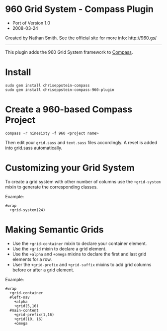 960 Grid System - Compass Plugin
================================

* Port of Version 1.0
* 2008-03-24

Created by Nathan Smith. See the official site for more info: <http://960.gs/>

---------

This plugin adds the 960 Grid System framework to [Compass](http://compass-style.org/).

Install
=======

    sudo gem install chriseppstein-compass
    sudo gem install chriseppstein-compass-960-plugin

Create a 960-based Compass Project
==================================

    compass -r ninesixty -f 960 <project name>

Then edit your `grid.sass` and `text.sass` files accordingly. A reset is added into grid.sass automatically.

Customizing your Grid System
============================

To create a grid system with other number of columns use the `+grid-system` mixin to generate
the corresponding classes.

Example:

    #wrap
      +grid-system(24)

Making Semantic Grids
=====================

* Use the `+grid-container` mixin to declare your container element.
* Use the `+grid` mixin to declare a grid element.
* Use the `+alpha` and `+omega` mixins to declare the first and last grid elements for a row.
* User the `+grid-prefix` and `+grid-suffix` mixins to add grid columns before or after a grid element.

Example:

    #wrap
      +grid-container
      #left-nav
        +alpha
        +grid(5,16)
      #main-content
        +grid-prefix(1,16)
        +grid(10, 16)
        +omega

